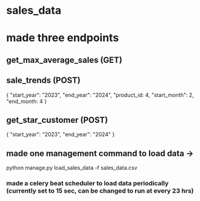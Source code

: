 # sales_data

# made three endpoints
## get_max_average_sales (GET)
## sale_trends (POST)
{
    "start_year": "2023",
    "end_year": "2024",
    "product_id: 4,
    "start_month": 2,
    "end_month: 4
}
## get_star_customer (POST) 
{
    "start_year": "2023",
    "end_year": "2024"
}

## made one management command to load data -> 
python manage.py load_sales_data -f sales_data.csv

### made a celery beat scheduler to load data periodically (currently set to 15 sec, can be changed to run at every 23 hrs)

